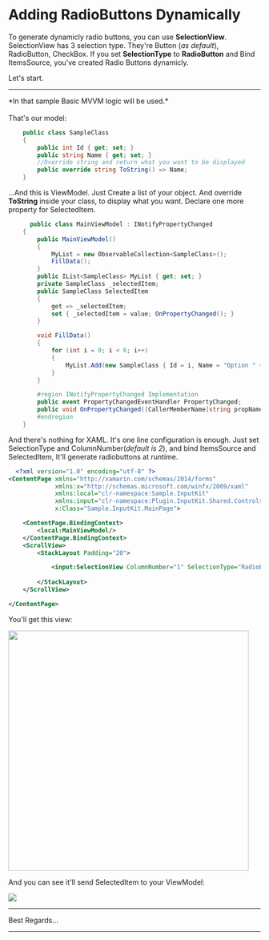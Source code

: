 # Adding RadioButtons Dynamically

To generate dynamicly radio buttons, you can use **SelectionView**. 
SelectionView has 3 selection type. They're Button (*as default*), RadioButton, CheckBox.
If you set **SelectionType** to **RadioButton** and Bind ItemsSource, you've created Radio Buttons dynamicly. 

Let's start. 
<hr />
*In that sample Basic MVVM logic will be used.*

<br/>
<br/>
That's our model:


```csharp
    public class SampleClass
    {
        public int Id { get; set; }
        public string Name { get; set; }
        //Override string and return what you want to be displayed
        public override string ToString() => Name;
    }
```


...And this is ViewModel. Just Create a list of your object. And override **ToString** inside your class, to display what you want.
Declare one more property for SelectedItem. 

```csharp
      public class MainViewModel : INotifyPropertyChanged
    {
        public MainViewModel()
        {
            MyList = new ObservableCollection<SampleClass>();
            FillData();
        }
        public IList<SampleClass> MyList { get; set; }
        private SampleClass _selectedItem;
        public SampleClass SelectedItem
        {
            get => _selectedItem;
            set { _selectedItem = value; OnPropertyChanged(); }
        }

        void FillData()
        {
            for (int i = 0; i < 6; i++)
            {
                MyList.Add(new SampleClass { Id = i, Name = "Option " + i });
            }
        }

        #region INotifyPropertyChanged Implementation
        public event PropertyChangedEventHandler PropertyChanged;
        public void OnPropertyChanged([CallerMemberName]string propName = "") => PropertyChanged?.Invoke(this, new PropertyChangedEventArgs(propName)); 
        #endregion
    }
```

And there's nothing for XAML. It's one line configuration is enough.
Just set SelectionType and ColumnNumber(*default is 2*), and bind ItemsSource and SelectedItem, It'll generate radiobuttons at runtime.

```xml
  <?xml version="1.0" encoding="utf-8" ?>
<ContentPage xmlns="http://xamarin.com/schemas/2014/forms"
             xmlns:x="http://schemas.microsoft.com/winfx/2009/xaml"
             xmlns:local="clr-namespace:Sample.InputKit"
             xmlns:input="clr-namespace:Plugin.InputKit.Shared.Controls;assembly=Plugin.InputKit"
             x:Class="Sample.InputKit.MainPage">

    <ContentPage.BindingContext>
        <local:MainViewModel/>
    </ContentPage.BindingContext>
    <ScrollView>
        <StackLayout Padding="20">

            <input:SelectionView ColumnNumber="1" SelectionType="RadioButton" ItemsSource="{Binding MyList}" SelectedItem="{Binding SelectedItem}"  />            
            
        </StackLayout>
    </ScrollView>

</ContentPage>

```
You'll get this view:

<img src="https://i.ibb.co/fqb9XBW/37284607-2014282505249519-1162632313993953280-n.png" height="480"/>


And you can see it'll send SelectedItem to your ViewModel:


<img src="https://i.ibb.co/fGgMtcB/37244622-2014279031916533-1529977327767781376-n.png"/>


<hr />
Best Regards...
<hr />